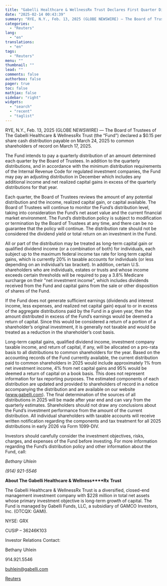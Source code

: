 ```yaml
---
title: "Gabelli Healthcare & WellnessRx Trust Declares First Quarter Distribution of $0.15 Per Share"
date: "2025-02-14 00:43:39"
summary: "RYE, N.Y., Feb. 13, 2025 (GLOBE NEWSWIRE) — The Board of Trustees of The Gabelli Healthcare &amp; WellnessRx Trust (the “Fund”) declared a $0.15 per share cash distribution payable on March 24, 2025 to common shareholders of record on March 17, 2025.The Fund intends to pay a quarterly distribution of..."
categories:
  - "Reuters"
lang:
  - "en"
translations:
  - "en"
tags:
  - "Reuters"
menu: ""
thumbnail: ""
lead: ""
comments: false
authorbox: false
pager: true
toc: false
mathjax: false
sidebar: "right"
widgets:
  - "search"
  - "recent"
  - "taglist"
---
```


RYE, N.Y., Feb. 13, 2025 (GLOBE NEWSWIRE) — The Board of Trustees of The Gabelli Healthcare & WellnessRx Trust (the “Fund”) declared a $0.15 per share cash distribution payable on March 24, 2025 to common shareholders of record on March 17, 2025.

The Fund intends to pay a quarterly distribution of an amount determined each quarter by the Board of Trustees. In addition to the quarterly distributions, and in accordance with the minimum distribution requirements of the Internal Revenue Code for regulated investment companies, the Fund may pay an adjusting distribution in December which includes any additional income and net realized capital gains in excess of the quarterly distributions for that year.

Each quarter, the Board of Trustees reviews the amount of any potential distribution and the income, realized capital gain, or capital available. The Board of Trustees will continue to monitor the Fund’s distribution level, taking into consideration the Fund’s net asset value and the current financial market environment. The Fund’s distribution policy is subject to modification or termination by the Board of Trustees at any time, and there can be no guarantee that the policy will continue. The distribution rate should not be considered the dividend yield or total return on an investment in the Fund.

All or part of the distribution may be treated as long-term capital gain or qualified dividend income (or a combination of both) for individuals, each subject up to the maximum federal income tax rate for long term capital gains, which is currently 20% in taxable accounts for individuals (or less depending on an individual’s tax bracket). In addition, certain U.S. shareholders who are individuals, estates or trusts and whose income exceeds certain thresholds will be required to pay a 3.8% Medicare surcharge on their "net investment income", which includes dividends received from the Fund and capital gains from the sale or other disposition of shares of the Fund.

If the Fund does not generate sufficient earnings (dividends and interest income, less expenses, and realized net capital gain) equal to or in excess of the aggregate distributions paid by the Fund in a given year, then the amount distributed in excess of the Fund’s earnings would be deemed a return of capital. Since this would be considered a return of a portion of a shareholder’s original investment, it is generally not taxable and would be treated as a reduction in the shareholder’s cost basis.

Long-term capital gains, qualified dividend income, investment company taxable income, and return of capital, if any, will be allocated on a pro-rata basis to all distributions to common shareholders for the year. Based on the accounting records of the Fund currently available, the current distribution paid to common shareholders in 2025 would include approximately 1% from net investment income, 4% from net capital gains and 95% would be deemed a return of capital on a book basis. This does not represent information for tax reporting purposes. The estimated components of each distribution are updated and provided to shareholders of record in a notice accompanying the distribution and are available on our website (www.gabelli.com). The final determination of the sources of all distributions in 2025 will be made after year end and can vary from the quarterly estimates. Shareholders should not draw any conclusions about the Fund’s investment performance from the amount of the current distribution. All individual shareholders with taxable accounts will receive written notification regarding the components and tax treatment for all 2025 distributions in early 2026 via Form 1099-DIV.

Investors should carefully consider the investment objectives, risks, charges, and expenses of the Fund before investing. For more information regarding the Fund’s distribution policy and other information about the Fund, call:

*Bethany Uhlein*

*(914) 921-5546*

**About The Gabelli Healthcare & Wellness****Rx** **Trust**

The Gabelli Healthcare & WellnessRx Trust is a diversified, closed-end management investment company with $228 million in total net assets whose primary investment objective is long-term growth of capital. The Fund is managed by Gabelli Funds, LLC, a subsidiary of GAMCO Investors, Inc. (OTCQX: GAMI).

NYSE: GRX

CUSIP – 36246K103

Investor Relations Contact:

Bethany Uhlein

914.921.5546

buhlein@gabelli.com

[Reuters](https://www.tradingview.com/news/reuters.com,2025-02-13:newsml_GNX2XJQdy:0-gabelli-healthcare-wellnessrx-trust-declares-first-quarter-distribution-of-0-15-per-share/)
